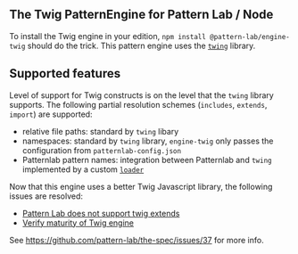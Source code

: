 ## The Twig PatternEngine for Pattern Lab / Node

To install the Twig engine in your edition, `npm install @pattern-lab/engine-twig` should do the trick. This pattern engine uses the [`twing`](https://www.npmjs.com/package/twing) library.

## Supported features

Level of support for Twig constructs is on the level that the `twing` library supports. The following partial resolution schemes (`includes`, `extends`, `import`) are supported:

* relative file paths: standard by `twing` libary
* namespaces: standard by `twing` library, `engine-twig` only passes the configuration from `patternlab-config.json`
* Patternlab pattern names: integration between Patternlab and `twing` implemented by a custom [`loader`](https://nightlycommit.github.io/twing/api.html#create-your-own-loader)

Now that this engine uses a better Twig Javascript library, the following issues are resolved:

* [Pattern Lab does not support twig extends](https://github.com/pattern-lab/patternlab-node/issues/554)
* [Verify maturity of Twig engine](https://github.com/pattern-lab/patternlab-node/issues/285)

See https://github.com/pattern-lab/the-spec/issues/37 for more info.
